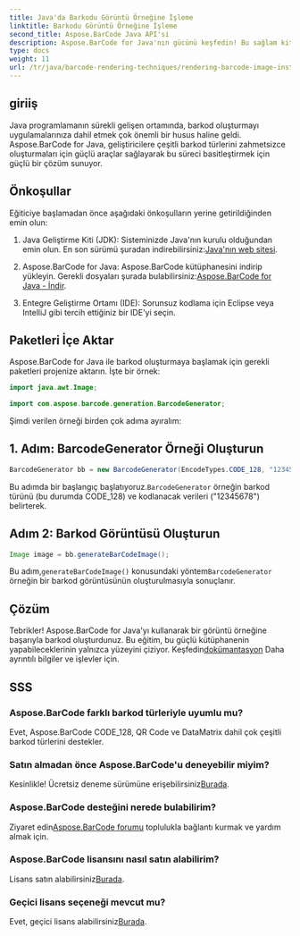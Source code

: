 ```yaml
---
title: Java'da Barkodu Görüntü Örneğine İşleme
linktitle: Barkodu Görüntü Örneğine İşleme
second_title: Aspose.BarCode Java API'si
description: Aspose.BarCode for Java'nın gücünü keşfedin! Bu sağlam kitaplığı kullanarak çeşitli türlerde barkodları zahmetsizce oluşturun.
type: docs
weight: 11
url: /tr/java/barcode-rendering-techniques/rendering-barcode-image-instance/
---
```


## giriiş

Java programlamanın sürekli gelişen ortamında, barkod oluşturmayı uygulamalarınıza dahil etmek çok önemli bir husus haline geldi. Aspose.BarCode for Java, geliştiricilere çeşitli barkod türlerini zahmetsizce oluşturmaları için güçlü araçlar sağlayarak bu süreci basitleştirmek için güçlü bir çözüm sunuyor.

## Önkoşullar

Eğiticiye başlamadan önce aşağıdaki önkoşulların yerine getirildiğinden emin olun:

1.  Java Geliştirme Kiti (JDK): Sisteminizde Java'nın kurulu olduğundan emin olun. En son sürümü şuradan indirebilirsiniz:[Java'nın web sitesi](https://www.oracle.com/java/technologies/javase-downloads.html).

2.  Aspose.BarCode for Java: Aspose.BarCode kütüphanesini indirip yükleyin. Gerekli dosyaları şurada bulabilirsiniz:[Aspose.BarCode for Java - İndir](https://releases.aspose.com/barcode/java/).

3. Entegre Geliştirme Ortamı (IDE): Sorunsuz kodlama için Eclipse veya IntelliJ gibi tercih ettiğiniz bir IDE'yi seçin.

## Paketleri İçe Aktar

Aspose.BarCode for Java ile barkod oluşturmaya başlamak için gerekli paketleri projenize aktarın. İşte bir örnek:

```java
import java.awt.Image;

import com.aspose.barcode.generation.BarcodeGenerator;
```

Şimdi verilen örneği birden çok adıma ayıralım:

## 1. Adım: BarcodeGenerator Örneği Oluşturun

```java
BarcodeGenerator bb = new BarcodeGenerator(EncodeTypes.CODE_128, "12345678");
```

 Bu adımda bir başlangıç başlatıyoruz.`BarcodeGenerator` örneğin barkod türünü (bu durumda CODE_128) ve kodlanacak verileri ("12345678") belirterek.

## Adım 2: Barkod Görüntüsü Oluşturun

```java
Image image = bb.generateBarCodeImage();
```

 Bu adım,`generateBarCodeImage()` konusundaki yöntem`BarcodeGenerator` örneğin bir barkod görüntüsünün oluşturulmasıyla sonuçlanır.

## Çözüm

 Tebrikler! Aspose.BarCode for Java'yı kullanarak bir görüntü örneğine başarıyla barkod oluşturdunuz. Bu eğitim, bu güçlü kütüphanenin yapabileceklerinin yalnızca yüzeyini çiziyor. Keşfedin[dokümantasyon](https://reference.aspose.com/barcode/java/) Daha ayrıntılı bilgiler ve işlevler için.

## SSS

### Aspose.BarCode farklı barkod türleriyle uyumlu mu?
Evet, Aspose.BarCode CODE_128, QR Code ve DataMatrix dahil çok çeşitli barkod türlerini destekler.

### Satın almadan önce Aspose.BarCode'u deneyebilir miyim?
 Kesinlikle! Ücretsiz deneme sürümüne erişebilirsiniz[Burada](https://releases.aspose.com/).

### Aspose.BarCode desteğini nerede bulabilirim?
 Ziyaret edin[Aspose.BarCode forumu](https://forum.aspose.com/c/barcode/13) toplulukla bağlantı kurmak ve yardım almak için.

### Aspose.BarCode lisansını nasıl satın alabilirim?
 Lisans satın alabilirsiniz[Burada](https://purchase.aspose.com/buy).

### Geçici lisans seçeneği mevcut mu?
 Evet, geçici lisans alabilirsiniz[Burada](https://purchase.aspose.com/temporary-license/).
